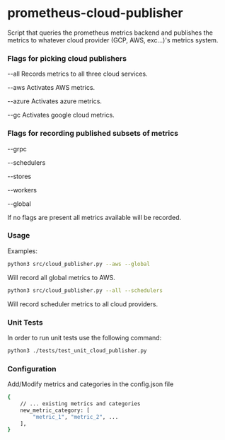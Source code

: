 # prometheus-cloud-publisher
Script that queries the prometheus metrics backend and publishes the metrics to whatever cloud provider (GCP, AWS, exc...)'s metrics system.

### Flags for picking cloud publishers
--all
Records metrics to all three cloud services.

--aws
Activates AWS metrics.

--azure
Activates azure metrics.

--gc
Activates google cloud metrics.


### Flags for recording published subsets of metrics
--grpc

--schedulers

--stores

--workers

--global

If no flags are present all metrics available will be recorded.

### Usage
Examples:
```sh
python3 src/cloud_publisher.py --aws --global
```
Will record all global metrics to AWS.

```sh
python3 src/cloud_publisher.py --all --schedulers
```
Will record scheduler metrics to all cloud providers.

### Unit Tests
In order to run unit tests use the following command:
```sh
python3 ./tests/test_unit_cloud_publisher.py
```

### Configuration
Add/Modify metrics and categories in the config.json file 

```sh
{
    // ... existing metrics and categories
    new_metric_category: [
        "metric_1", "metric_2", ...
    ], 
}
```
